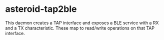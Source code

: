 # asteroid-tap2ble

This daemon creates a TAP interface and exposes a BLE service with a RX and a
TX characteristic. These map to read/write operations on that TAP interface.

